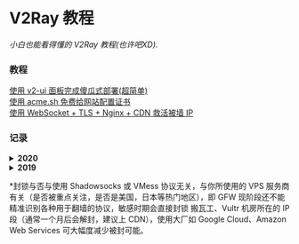 # V2Ray 教程
<i>小白也能看得懂的 V2Ray 教程(也许吧XD).</i>

### 教程
<a href="https://github.com/justsweetpotato/v2ray_tutorial/blob/master/auto.md">使用 v2-ui 面板完成傻瓜式部署(超简单)</a><br>
<a href="https://github.com/justsweetpotato/V2Ray_Tutorial/blob/master/ssl.md">使用 acme.sh 免费给网站配置证书</a><br>
<a href="https://github.com/justsweetpotato/V2Ray_Tutorial/blob/master/Back.md">使用 WebSocket + TLS + Nginx + CDN 救活被墙 IP</a>

### 记录
<details>
  <summary><b>2020</b></summary>
    
  ##### 2月
  <i>day1-?</i><br>
  封锁 IP，cloudflare CDN 被干扰 <b>敏感事件：2019 新型冠状病毒爆发</b>
</details>

<details>
  <summary><b>2019</b></summary>
  
  ##### 11 月
  <i>day21-day30</i><br> 
  有网友反映与国外 IP 非常规端口大流量通信即会被 TCP 阻断 2-10 分钟，循环往复，疑似 GFW 新型 TCP 阻断方式<br>
  我本人暂时没有遇到这样状况，使用 V2Ray 的 WebSocket + TLS / WebSocket + TLS + CDN / mKCP 模式, 或 Trojan 均可应对此种封锁<br>
  WebSocket 与 Nginx 配合(加上证书)可以让 GFW 看来就是在访问普通网站，真正的 HTTPS 流量<br>
  mKCP 是基于 UDP 协议，故 GFW 的 TCP 阻断无效<br>
  Trojan 的原理有些类似于 V2Ray 的 WebSocket 模式（配置更简单）<br>

  ##### 10 月
  <i>day21-day30</i><br> 
  四中全会召开期间出现干扰，速度大幅降低，之后恢复正常 <b>敏感事件：四中全会</b><br>
  <br>
  <i>day11-day20</i><br>
  解除封锁 IP<br>
  ##### 9 月
  <i>day21-day30</i><br>
  大面积封锁 IP, 多为热门 VPS 服务商网段 <b>敏感事件：国庆</b><br>
  ##### 8 月
  <i>day1-day10</i><br>
  解除封锁 IP<br>

  ##### 6 月
  <i>day1-day10</i><br>
  大面积封锁 IP, 多为热门 VPS 服务商网段 <b>敏感事件：六四 30 周年</b><br>
</details>

*封锁与否与使用 Shadowsocks 或 VMess 协议无关，与你所使用的 VPS 服务商有关（是否被重点关注，是否是美国，日本等热门地区），即 GFW 现阶段还不能精准识别各种用于翻墙的协议，敏感时期会直接封锁 搬瓦工、Vultr 机房所在的 IP 段（通常一个月后会解封，建议上 CDN），使用大厂如 Google Cloud、Amazon Web Services 可大幅度减少被封可能。
